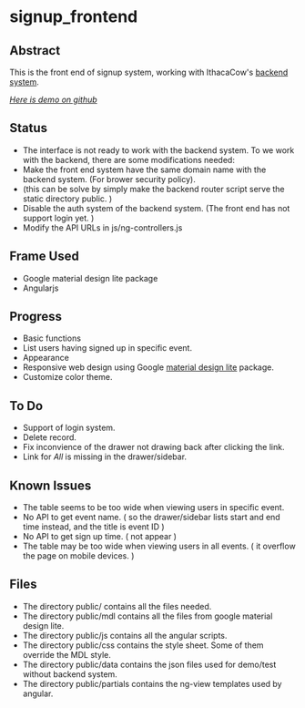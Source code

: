 # signup_frontend

## Abstract
This is the front end of signup system, working with IthacaCow's [backend system](https://github.com/IthacaCow/signup-sheet-backend).
 
*[Here is demo on github](http://ctinray.github.io/gis_signup_frontend/public/sheet.html#/all)*

## Status
* The interface is not ready to work with the backend system. To we work with the backend, there are some modifications needed:
 * Make the front end system have the same domain name with the backend system. (For brower security policy).
  * (this can be solve by simply make the backend router script serve the static directory public. )  
 * Disable the auth system of the backend system. (The front end has not support login yet. )
 * Modify the API URLs in js/ng-controllers.js

## Frame Used
* Google material design lite package
* Angularjs

## Progress
* Basic functions
 * List users having signed up in specific event. 
* Appearance
 * Responsive web design using Google [material design lite](http://www.getmdl.io/index.html) package. 
 * Customize color theme.

## To Do
* Support of login system.
* Delete record.
* Fix inconvience of the drawer not drawing back after clicking the link.
* Link for *All* is missing in the drawer/sidebar.


## Known Issues
* The table seems to be too wide when viewing users in specific event.
* No API to get event name. ( so the drawer/sidebar lists start and end time instead, and the title is event ID ) 
* No API to get sign up time. ( not appear )
* The table may be too wide when viewing users in all events. ( it overflow the page on mobile devices. )
 

## Files
* The directory public/ contains all the files needed.
* The directory public/mdl contains all the files from google material design lite.
* The directory public/js contains all the angular scripts.
* The directory public/css contains the style sheet. Some of them override the MDL style.
* The directory public/data contains the json files used for demo/test without backend system.
* The directory public/partials contains the ng-view templates used by angular.
